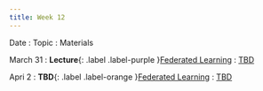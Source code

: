 ```yaml
---
title: Week 12
---
```


Date
: Topic
  : Materials

March 31
: **Lecture**{: .label .label-purple }[Federated Learning](#)
  : [TBD](#)

Apri 2
: **TBD**{: .label .label-orange }[Federated Learning](#)
  : [TBD](#)


